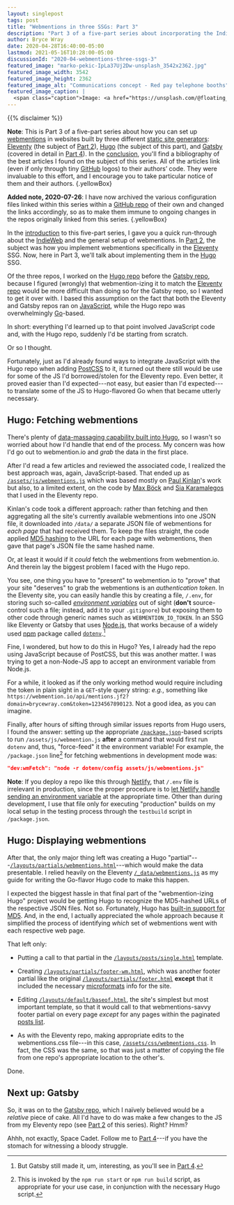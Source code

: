 ```yaml
---
layout: singlepost
tags: post
title: "Webmentions in three SSGs: Part 3"
description: "Part 3 of a five-part series about incorporating the IndieWeb into three different static site generators (SSGs)—in this case, Hugo."
author: Bryce Wray
date: 2020-04-28T16:40:00-05:00
lastmod: 2021-05-16T10:28:00-05:00
discussionId: "2020-04-webmentions-three-ssgs-3"
featured_image: "marko-pekic-IpLa37Uj2Dw-unsplash_3542x2362.jpg"
featured_image_width: 3542
featured_image_height: 2362
featured_image_alt: "Communications concept - Red pay telephone booths"
featured_image_caption: |
  <span class="caption">Image: <a href="https://unsplash.com/@floating_point?utm_source=unsplash&amp;utm_medium=referral&amp;utm_content=creditCopyText">Marko Pekić</a>; <a href="https://unsplash.com/?utm_source=unsplash&amp;utm_medium=referral&amp;utm_content=creditCopyText">Unsplash</a></span>
---
```


{{% disclaimer %}}

**Note**: This is Part 3 of a five-part series about how you can set up [webmentions](https://indieweb.org/Webmention) in websites built by three different [static site generators](https://staticgen.com): [Eleventy](https://11ty.dev) (the subject of [Part 2](/posts/2020/04/webmentions-three-ssgs-2/)), [Hugo](https://gohugo.io) (the subject of this part), and [Gatsby](https://gatsbyjs.org) (covered in detail in [Part 4](/posts/2020/04/webmentions-three-ssgs-4/)). In the [conclusion](/posts/2020/04/webmentions-three-ssgs-5/), you'll find a bibliography of the best articles I found on the subject of this series. All of the articles link (even if only through tiny [GitHub](https://github.com) logos) to their authors’ code. They were invaluable to this effort, and I encourage you to take particular notice of them and their authors.
{.yellowBox}

**Added note, 2020-07-26**: I have now archived the various configuration files linked within this series within a [GitHub repo](https://github.com/brycewray/files-webmentions) of their own and changed the links accordingly, so as to make them immune to ongoing changes in the repos originally linked from this series.
{.yellowBox}

In the [introduction](/posts/2020/04/webmentions-three-ssgs-1/) to this five-part series, I gave you a quick run-through about the [IndieWeb](https://indieweb.org) and the general setup of webmentions. In [Part 2](/posts/2020/04/webmentions-three-ssgs-2/), the subject was how you implement webmentions specifically in the [Eleventy](https://11ty.dev) SSG. Now, here in Part 3, we'll talk about implementing them in the [Hugo](https://gohugo.io) SSG.

Of the three repos, I worked on the [Hugo repo](https://github.com/brycewray/hugo_site_css-grid) before the [Gatsby repo](https://github.com/brycewray/gatsby_site_css-grid), because I figured (wrongly) that webmention-izing it to match the [Eleventy repo](https://github.com/brycewray/eleventy_bundler) would be more difficult than doing so for the Gatsby repo, so I wanted to get it over with. I based this assumption on the fact that both the Eleventy and Gatsby repos ran on [JavaScript](https://js.org), while the Hugo repo was overwhelmingly [Go](https://go.dev)-based.

In short: everything I'd learned up to that point involved JavaScript code and, with the Hugo repo, suddenly I'd be starting from scratch.

Or so I thought.

Fortunately, just as I'd already found ways to integrate JavaScript with the Hugo repo when adding [PostCSS](https://postcss.org) to it, it turned out there still would be use for some of the JS I'd borrowed/stolen for the Eleventy repo. Even better, it proved easier than I'd expected---not easy, but easier than I'd expected---to translate some of the JS to Hugo-flavored Go when that became utterly necessary.

## Hugo: Fetching webmentions

There's plenty of [data-massaging capability built into Hugo](https://gohugo.io/templates/data-templates/), so I wasn't so worried about how I'd handle that end of the process. My concern was how I'd go out to webmention.io and *grab* the data in the first place.

After I'd read a few articles and reviewed the associated code, I realized the best approach was, again, JavaScript-based. That ended up as [`/assets/js/webmentions.js`](https://github.com/brycewray/files-webmentions/blob/master/hugo_site_css-grid/assets/js/webmentions.js) which was based mostly on [Paul Kinlan](https://paul.kinlan.me/using-web-mentions-in-a-static-sitehugo/)'s work but also, to a limited extent, on the code by [Max Böck](https://mxb.dev/blog/using-webmentions-on-static-sites/) and [Sia Karamalegos](https://sia.codes/posts/webmentions-eleventy-in-depth/) that I used in the Eleventy repo.

Kinlan's code took a different approach: rather than fetching and then aggregating all the site's currently available webmentions into one JSON file, it downloaded into `/data/` a separate JSON file of webmentions for *each page* that had received them. To keep the files straight, the code applied [MD5 hashing](https://en.wikipedia.org/wiki/MD5) to the URL for each page with webmentions, then gave that page's JSON file the same hashed name.

Or, at least it would if it *could* fetch the webmentions from webmention.io. And therein lay the biggest problem I faced with the Hugo repo.

You see, one thing you have to "present" to webmention.io to "prove" that your site "deserves" to grab the webmentions is an *authentication token*. In the Eleventy site, you can easily handle this by creating a file, `/.env`, for storing such so-called [*environment variables*](https://en.wikipedia.org/wiki/Environment_variable) out of sight (**don't** source-control such a file; instead, add it to your `.gitignore`) but exposing them to other code through generic names such as `WEBMENTION_IO_TOKEN`. In an SSG like Eleventy or Gatsby that uses [Node.js](https://nodejs.org), that works because of a widely used [npm](https://npmjs.com) package called [`dotenv`](https://www.npmjs.com/package/dotenv).[^EnvVarsGatsby]

[^EnvVarsGatsby]: But Gatsby still made it, um, interesting, as you'll see in [Part 4](/posts/2020/04/webmentions-three-ssgs-4/).

Fine, I wondered, but how to do this in Hugo? Yes, I already had the repo using JavaScript because of PostCSS, but this was another matter. I was trying to get a non-Node-JS app to accept an environment variable from Node.js.

For a while, it looked as if the only working method would require including the token in plain sight in a `GET`-style query string: *e.g.*, something like `https://webmention.io/api/mentions.jf2?domain=brycewray.com&token=1234567890123`. Not a good idea, as you can imagine.

Finally, after hours of sifting through similar issues reports from Hugo users, I found the answer: setting up the appropriate [`/package.json`](https://github.com/brycewray/files-webmentions/blob/master/hugo_site_css-grid/package.json)-based scripts to run `/assets/js/webmention.js` **after** a command that would first run `dotenv` and, thus, "force-feed" it the environment variable! For example, the `/package.json` line[^NPMRun] for fetching webmentions in development mode was:

[^NPMRun]: This is invoked by the `npm run start` or `npm run build` script, as appropriate for your use case, in conjunction with the necessary Hugo script.

```json
"dev:wmFetch": "node -r dotenv/config assets/js/webmentions.js"
```

**Note**: If you deploy a repo like this through [Netlify](https://netlify.com), that `/.env` file is irrelevant in production, since the proper procedure is to [let Netlify handle sending an environment variable](https://docs.netlify.com/configure-builds/environment-variables/#declare-variables) at the appropriate time. Other than during development, I use that file only for executing "production" builds on my local setup in the testing process through the `testbuild` script in `/package.json`.


## Hugo: Displaying webmentions

After that, the only major thing left was creating a Hugo "partial"---[`/layouts/partials/webmentions.html`](https://github.com/brycewray/files-webmentions/blob/master/hugo_site_css-grid/layouts/partials/webmentions.html)---which would make the data presentable. I relied heavily on the Eleventy [`/_data/webmentions.js`](https://github.com/brycewray/files-webmentions/blob/master/eleventy_bundler/_data/webmentions.js) as my guide for writing the Go-flavor Hugo code to make this happen.

I expected the biggest hassle in that final part of the "webmention-izing Hugo" project would be getting Hugo to recognize the MD5-hashed URLs of the respective JSON files. Not so. Fortunately, Hugo has [built-in support for MD5](https://gohugo.io/functions/md5/#readout). And, in the end, I actually appreciated the whole approach because it simplified the process of identifying *which* set of webmentions went with each respective web page.

That left only:

- Putting a call to that partial in the [`/layouts/posts/single.html`](https://github.com/brycewray/files-webmentions/blob/master/hugo_site_css-grid/layouts/posts/single.html) template.

- Creating [`/layouts/partials/footer-wm.html`](https://github.com/brycewray/files-webmentions/blob/master/hugo_site_css-grid/layouts/partials/footer-wm.html), which was another footer partial like the original [`/layouts/partials/footer.html`](https://github.com/brycewray/files-webmentions/blob/master/hugo_site_css-grid/layouts/partials/footer.html) **except** that it included the necessary [microformats](https://indieweb.org/microformats) info for the site.

- Editing [`/layouts/default/baseof.html`](https://github.com/brycewray/files-webmentions/blob/master/hugo_site_css-grid/layouts/_default/baseof.html), the site's simplest but most important template, so that it would call to that webmentions-savvy footer partial on every page *except* for any pages within the paginated [posts list](/posts).

- As with the Eleventy repo, making appropriate edits to the webmentions.css file---in this case, [`/assets/css/webmentions.css`](https://github.com/brycewray/files-webmentions/blob/master/hugo_site_css-grid/assets/css/webmentions.css). In fact, the CSS was the same, so that was just a matter of copying the file from one repo's appropriate location to the other's.

Done.

## Next up: Gatsby

So, it was on to the [Gatsby repo](https://github.com/brycewray/gatsby_site_css-grid), which I naïvely believed would be a *relative* piece of cake. All I'd have to do was make a few changes to the JS from my Eleventy repo (see [Part 2](/posts/2020/04/webmentions-three-ssgs-2/) of this series). Right? Hmm?

Ahhh, not exactly, Space Cadet. Follow me to [Part 4](/posts/2020/04/webmentions-three-ssgs-4/)---if you have the stomach for witnessing a bloody struggle.
